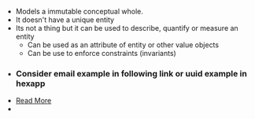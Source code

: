 - Models a immutable conceptual whole.
- It doesn't have a unique entity
- Its not a thing but it can be used to describe, quantify or measure an entity
	- Can be used as an attribute of entity or other value objects
	- Can be use to enforce constraints (invariants)
- ### Consider email example in following link or uuid example in hexapp
- [Read More](https://dev-portal.carbonteq.com/docs/BestPractices/Backend/architecture#value-object)
-
